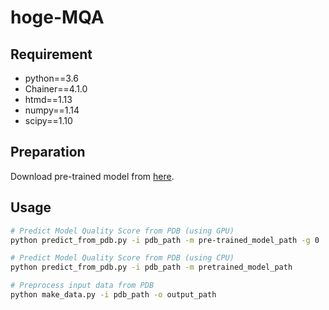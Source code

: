 # hoge-MQA

## Requirement
- python==3.6
- Chainer==4.1.0
- htmd==1.13
- numpy==1.14
- scipy==1.10

## Preparation
Download pre-trained model from [here](http://www.cb.cs.titech.ac.jp/~sato/bmc2018/pretrained_model.npz).

## Usage
```bash
# Predict Model Quality Score from PDB (using GPU)
python predict_from_pdb.py -i pdb_path -m pre-trained_model_path -g 0

# Predict Model Quality Score from PDB (using CPU)
python predict_from_pdb.py -i pdb_path -m pretrained_model_path

# Preprocess input data from PDB
python make_data.py -i pdb_path -o output_path
```

